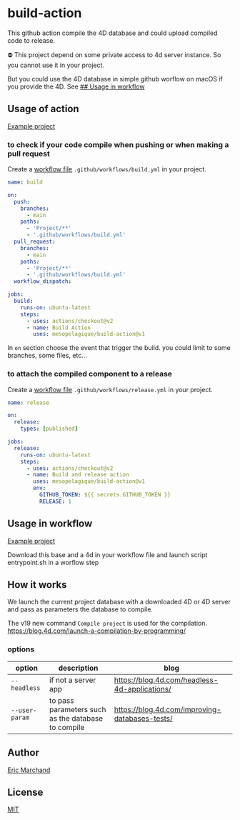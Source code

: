 # build-action

This github action compile the 4D database and could upload compiled code to release.

⛔️ This project depend on some private access to 4d server instance. So you cannot use it in your project.

But you could use the 4D database in simple github worflow on macOS if you provide the 4D. See [## Usage in workflow](#usage-in-workflow)

## Usage of action

[Example project](https://github.com/mesopelagique/test-build-action)

### to check if your code compile when pushing or when making a pull request

Create a [workflow file](https://docs.github.com/en/actions/reference/workflow-syntax-for-github-actions) `.github/workflows/build.yml` in your project.

```yml
name: build

on:
  push:
    branches:
      - main
    paths: 
      - 'Project/**'
      - '.github/workflows/build.yml'
  pull_request:
    branches:
      - main
    paths: 
      - 'Project/**'
      - '.github/workflows/build.yml'
  workflow_dispatch:

jobs:
  build:
    runs-on: ubuntu-latest
    steps:
      - uses: actions/checkout@v2
      - name: Build Action
        uses: mesopelagique/build-action@v1
```

In `on` section choose the event that trigger the build. you could limit to some branches, some files, etc...

### to attach the compiled component to a release

Create a [workflow file](https://docs.github.com/en/actions/reference/workflow-syntax-for-github-actions) `.github/workflows/release.yml` in your project.

```yml
name: release

on:
  release:
    types: [published]

jobs:
  release:
    runs-on: ubuntu-latest
    steps:
      - uses: actions/checkout@v2
      - name: Build and release action
        uses: mesopelagique/build-action@v1
        env:
          GITHUB_TOKEN: ${{ secrets.GITHUB_TOKEN }}  
          RELEASE: 1
```

## Usage in workflow

[Example project](https://github.com/mesopelagique/test-build-workflow)

Download this base and a 4d in your workflow file and launch script entrypoint.sh in a worflow step

## How it works

We launch the current project database with a downloaded 4D or 4D server and pass as parameters the database to compile.

The v19 new command `Compile project` is used for the compilation.
https://blog.4d.com/launch-a-compilation-by-programming/

### options

| option | description | blog|
|---|---|---|
|`--headless` | if not a server app | https://blog.4d.com/headless-4d-applications/|
|`--user-param`| to pass parameters such as the database to compile | https://blog.4d.com/improving-databases-tests/|

## Author

[Eric Marchand](https://github.com/mesopelagique/)

## License

[MIT](LICENSE.md)
